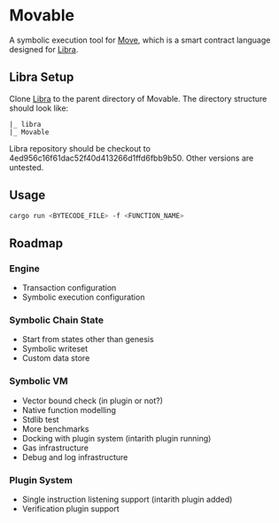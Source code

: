 # Movable

A symbolic execution tool for [Move](https://github.com/libra/libra/tree/master/language), which is a smart contract language designed for [Libra](https://libra.org).

## Libra Setup

Clone [Libra](https://github.com/libra/libra) to the parent directory of Movable. The directory structure should look like:

```
|_ libra
|_ Movable
```

Libra repository should be checkout to 4ed956c16f61dac52f40d413266d1ffd6fbb9b50. Other versions are untested.

## Usage

```sh
cargo run <BYTECODE_FILE> -f <FUNCTION_NAME>
```

## Roadmap

### Engine

- Transaction configuration
- Symbolic execution configuration

### Symbolic Chain State

- Start from states other than genesis
- Symbolic writeset
- Custom data store

### Symbolic VM

- Vector bound check (in plugin or not?)
- Native function modelling
- Stdlib test
- More benchmarks
- Docking with plugin system (intarith plugin running)
- Gas infrastructure
- Debug and log infrastructure

### Plugin System

- Single instruction listening support (intarith plugin added)
- Verification plugin support